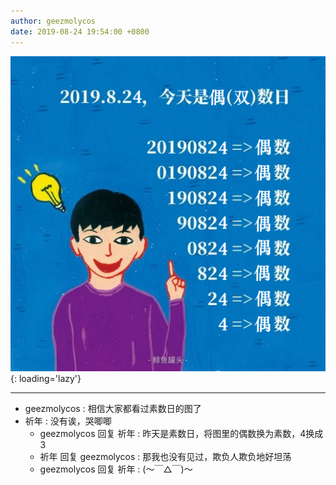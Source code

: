 ```yaml
---
author: geezmolycos
date: 2019-08-24 19:54:00 +0800
---
```


![](/assets/images/qq-zone/2019-08-24-even.png){: loading='lazy'}

---

- geezmolycos : 相信大家都看过素数日的图了
- 祈年 : 没有诶，哭唧唧
  - geezmolycos 回复 祈年 : 昨天是素数日，将图里的偶数换为素数，4换成3
  - 祈年 回复 geezmolycos : 那我也没有见过，欺负人欺负地好坦荡
  - geezmolycos 回复 祈年 : (〜￣△￣)〜
